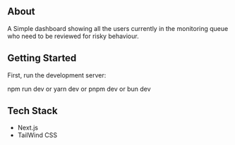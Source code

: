 ## About 

A Simple dashboard showing all the users currently in the monitoring queue who need to be reviewed for risky behaviour.


## Getting Started

First, run the development server:

npm run dev
 or
yarn dev
 or
pnpm dev 
 or
bun dev

## Tech Stack

- Next.js
- TailWind CSS
